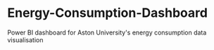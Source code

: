 # Energy-Consumption-Dashboard
Power BI dashboard for Aston University's energy consumption data visualisation
